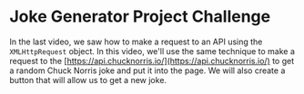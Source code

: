 # Joke Generator Project Challenge

In the last video, we saw how to make a request to an API using the `XMLHttpRequest` object. In this video, we'll use the same technique to make a request to the [https://api.chucknorris.io/](https://api.chucknorris.io/) to get a random Chuck Norris joke and put it into the page. We will also create a button that will allow us to get a new joke.
